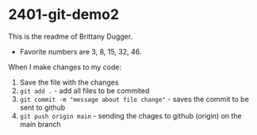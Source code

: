 # 2401-git-demo2

This is the readme of Brittany Dugger. 

- Favorite numbers are 3, 8, 15, 32, 46.

When I make changes to my code: 
1. Save the file with the changes
2. `git add .` - add all files to be commited
3. `git commit -m "message about file change"` - saves the commit to be sent to github
4. `git push origin main` - sending the chages to github (origin) on the main branch